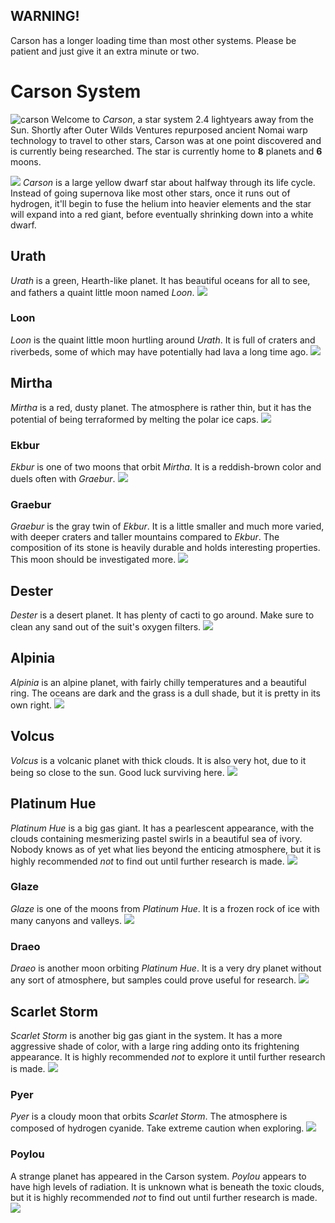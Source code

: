## WARNING!
Carson has a longer loading time than most other systems. Please be patient and just give it an extra minute or two.

# Carson System
![carson](https://user-images.githubusercontent.com/39398330/187900130-494fac0e-6e96-4b27-93a7-e5abf75ac30d.png)
Welcome to *Carson*, a star system 2.4 lightyears away from the Sun. Shortly after Outer Wilds Ventures repurposed ancient Nomai warp technology to travel to other stars, Carson was at one point discovered and is currently being researched. The star is currently home to **8** planets and **6** moons.

![](https://i.imgur.com/5XqeDCL.png)
*Carson* is a large yellow dwarf star about halfway through its life cycle. Instead of going supernova like most other stars, once it runs out of hydrogen, it'll begin to fuse the helium into heavier elements and the star will expand into a red giant, before eventually shrinking down into a white dwarf.

## Urath
*Urath* is a green, Hearth-like planet. It has beautiful oceans for all to see, and fathers a quaint little moon named *Loon*.
![](https://i.imgur.com/L02PUUb.png)

### Loon
*Loon* is the quaint little moon hurtling around *Urath*. It is full of craters and riverbeds, some of which may have potentially had lava a long time ago.
![](https://i.imgur.com/DCxugN2.png)

## Mirtha
*Mirtha* is a red, dusty planet. The atmosphere is rather thin, but it has the potential of being terraformed by melting the polar ice caps.
![](https://i.imgur.com/eaPSibP.png)

### Ekbur
*Ekbur* is one of two moons that orbit *Mirtha*. It is a reddish-brown color and duels often with *Graebur*.
![](https://i.imgur.com/9bqhfm5.png)

### Graebur
*Graebur* is the gray twin of *Ekbur*. It is a little smaller and much more varied, with deeper craters and taller mountains compared to *Ekbur*. The composition of its stone is heavily durable and holds interesting properties. This moon should be investigated more.
![](https://i.imgur.com/4rS7qRM.png)

## Dester
*Dester* is a desert planet. It has plenty of cacti to go around. Make sure to clean any sand out of the suit's oxygen filters.
![](https://i.imgur.com/ZQvaWXq.png)

## Alpinia
*Alpinia* is an alpine planet, with fairly chilly temperatures and a beautiful ring. The oceans are dark and the grass is a dull shade, but it is pretty in its own right.
![](https://i.imgur.com/kSFAvqA.png)

## Volcus
*Volcus* is a volcanic planet with thick clouds. It is also very hot, due to it being so close to the sun. Good luck surviving here.
![](https://i.imgur.com/BOzqW3x.png)

## Platinum Hue
*Platinum Hue* is a big gas giant. It has a pearlescent appearance, with the clouds containing mesmerizing pastel swirls in a beautiful sea of ivory. Nobody knows as of yet what lies beyond the enticing atmosphere, but it is highly recommended *not* to find out until further research is made.
![](https://i.imgur.com/y3V2cMf.png)

### Glaze
*Glaze* is one of the moons from *Platinum Hue*. It is a frozen rock of ice with many canyons and valleys.
![](https://i.imgur.com/Lj6HXMZ.png)

### Draeo
*Draeo* is another moon orbiting *Platinum Hue*. It is a very dry planet without any sort of atmosphere, but samples could prove useful for research.
![](https://i.imgur.com/WnwadNx.png)

## Scarlet Storm
*Scarlet Storm* is another big gas giant in the system. It has a more aggressive shade of color, with a large ring adding onto its frightening appearance. It is highly recommended *not* to explore it until further research is made.
![](https://i.imgur.com/3tk9ug3.png)

### Pyer
*Pyer* is a cloudy moon that orbits *Scarlet Storm*. The atmosphere is composed of hydrogen cyanide. Take extreme caution when exploring.
![](https://i.imgur.com/nfdsK9I.png)

### Poylou
A strange planet has appeared in the Carson system. *Poylou* appears to have high levels of radiation. It is unknown what is beneath the toxic clouds, but it is highly recommended *not* to find out until further research is made.
![](https://i.imgur.com/BC5Ul9W.png)